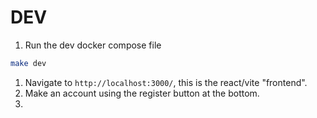# DEV

1. Run the dev docker compose file
```sh
make dev
```
1. Navigate to `http://localhost:3000/`, this is the react/vite "frontend". 
1. Make an account using the register button at the bottom.
1. 


